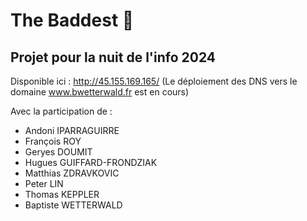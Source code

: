 # The Baddest 💅

## Projet pour la nuit de l'info 2024

Disponible ici : http://45.155.169.165/
(Le déploiement des DNS vers le domaine www.bwetterwald.fr est en cours)

Avec la participation de :
- Andoni IPARRAGUIRRE
- François ROY
- Geryes DOUMIT
- Hugues GUIFFARD-FRONDZIAK
- Matthias ZDRAVKOVIC
- Peter LIN
- Thomas KEPPLER
- Baptiste WETTERWALD
